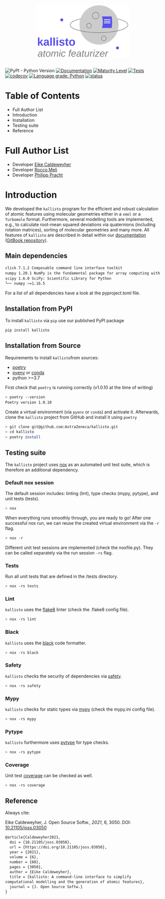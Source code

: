 <div align="center">
<img src="./assets/logo.svg" alt="Kallisto" width="300">
</div>

##

![PyPI - Python Version](https://img.shields.io/pypi/pyversions/kallisto)
[![Documentation](https://img.shields.io/badge/GitBook-Docu-lightgrey)](https://ehjc.gitbook.io/kallisto/)
[![Maturity Level](https://img.shields.io/badge/Maturity%20Level-Under%20Development-orange)](https://img.shields.io/badge/Maturity%20Level-Under%20Development-orange)
[![Tests](https://github.com/AstraZeneca/kallisto/workflows/Tests/badge.svg)](https://github.com/AstraZeneca/kallisto/actions?workflow=Tests)
[![codecov](https://codecov.io/gh/AstraZeneca/kallisto/branch/master/graph/badge.svg?token=HI0U0R96X8)](https://codecov.io/gh/AstraZeneca/kallisto)
[![Language grade: Python](https://img.shields.io/lgtm/grade/python/g/AstraZeneca/kallisto.svg?logo=lgtm&logoWidth=18)](https://lgtm.com/projects/g/AstraZeneca/kallisto/context:python)
[![status](https://joss.theoj.org/papers/16126cbcfb826bf4810d243a009a6b02/status.svg)](https://joss.theoj.org/papers/16126cbcfb826bf4810d243a009a6b02)

# Table of Contents

- Full Author List
- Introduction
- Installation
- Testing suite
- Reference

# Full Author List

- Developer [Eike Caldeweyher](https://scholar.google.com/citations?user=25n8C3wAAAAJ&hl)
- Developer [Rocco Meli](https://scholar.google.com/citations?hl=de&user=s8cVcvYAAAAJ)
- Developer [Philipp Pracht](https://scholar.google.com/citations?user=PJiGPk0AAAAJ&hl)

# Introduction

We developed the `kallisto` program for the efficient and robust calculation of atomic features using molecular geometries either in a ``xmol`` or a ``Turbomole`` format.
Furthermore, several modelling tools are implemented, e.g., to calculate root-mean squared deviations via quaternions (including rotation matrices), sorting of molecular geometries and many more. All features of ``kallisto`` are described in detail within our [documentation](https://ehjc.gitbook.io/kallisto/) ([GitBook repository](https://github.com/f3rmion/gitbook-kallisto)).

Main dependencies
-----------------

```bash
click 7.1.2 Composable command line interface toolkit
numpy 1.20.1 NumPy is the fundamental package for array computing with Python.
scipy 1.6.0 SciPy: Scientific Library for Python
└── numpy >=1.16.5
```

For a list of all dependencies have a look at the pyproject.toml file.

Installation from PyPI
----------------------

To install ``kallisto`` via `pip` use our published PyPI package
```bash
pip install kallisto
```

Installation from Source
------------------------

Requirements to install ``kallisto``from sources:
- [poetry](https://python-poetry.org/docs/#installation)
- [pyenv](https://github.com/pyenv/pyenv#installation) or [conda](https://docs.conda.io/projects/conda/en/latest/user-guide/install/index.html)
- python >=3.7

First check that ``poetry`` is running correctly (v1.0.10 at the time of writing)

```bash
> poetry --version
Poetry version 1.0.10
```

Create a virtual environment (via ``pyenv`` or ``conda``) and activate it. Afterwards, clone the ``kallisto`` project from GitHub and install it using ``poetry``

```bash
> git clone git@github.com:AstraZeneca/kallisto.git
> cd kallisto
> poetry install
```

Testing suite
-------------

The ``kallisto`` project uses [nox](https://nox.thea.codes/en/stable/tutorial.html#installation) as an automated unit test suite, which is therefore an additional dependency.

### Default nox session

The default session includes: linting (lint), type checks (mypy, pytype), and unit tests (tests). 

```bash
> nox
```

When everything runs smoothly through, you are ready to go! After one successful nox run, we can reuse the created virtual environment via the ``-r`` flag.

```bash
> nox -r
```

Different unit test sessions are implemented (check the noxfile.py). They can be called separately via the run session ``-rs`` flag.

### Tests

Run all unit tests that are defined in the /tests directory.

```bash 
> nox -rs tests
```

### Lint

``kallisto`` uses the [flake8](https://flake8.pycqa.org/en/latest/) linter (check the .flake8 config file).

```bash
> nox -rs lint
```

### Black

``kallisto`` uses the [black](https://github.com/psf/black) code formatter.

```bash 
> nox -rs black
```

### Safety

``kallisto`` checks the security of dependencies via [safety](https://pyup.io/safety/).

```bash
> nox -rs safety
```

### Mypy

``kallisto`` checks for static types via [mypy](https://github.com/python/mypy) (check the mypy.ini config file).

```bash
> nox -rs mypy
```

### Pytype

``kallisto`` furthermore uses [pytype](https://github.com/google/pytype) for type checks.

```bash
> nox -rs pytype
```

### Coverage

Unit test [coverage](https://coverage.readthedocs.io/en/coverage-5.4/) can be checked as well.


```bash
> nox -rs coverage
```

Reference
---------

Always cite:

Eike Caldeweyher, J. Open Source Softw., *2021*, 6, 3050. DOI: [10.21105/joss.03050](https://doi.org/10.21105/joss.03050)

```
@article{Caldeweyher2021,
  doi = {10.21105/joss.03050},
  url = {https://doi.org/10.21105/joss.03050},
  year = {2021},
  volume = {6},
  number = {60},
  pages = {3050},
  author = {Eike Caldeweyher},
  title = {kallisto: A command-line interface to simplify computational modelling and the generation of atomic features},
  journal = {J. Open Source Softw.}
}
```
